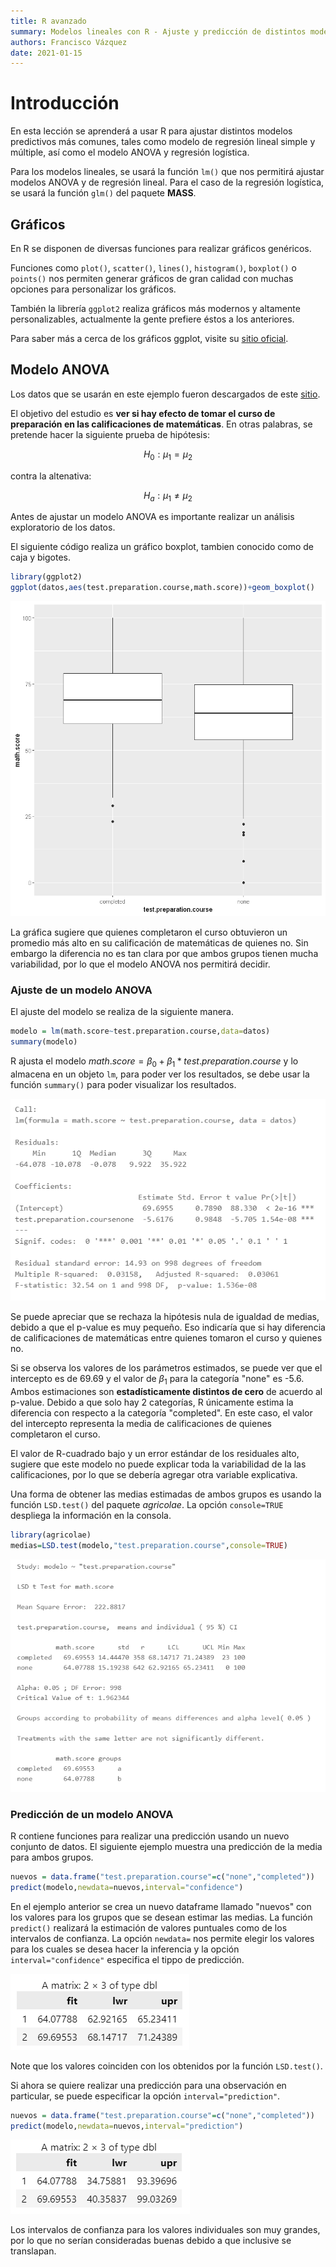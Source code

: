```yaml
---
title: R avanzado
summary: Modelos lineales con R - Ajuste y predicción de distintos modelos lineales (Regresión, ANOVA, entre otros).
authors: Francisco Vázquez
date: 2021-01-15
---
```


# Introducción

En esta lección se aprenderá a usar R para ajustar distintos modelos predictivos más comunes, tales como modelo de regresión lineal simple y múltiple, así como el modelo ANOVA y regresión logística.

Para los modelos lineales, se usará la función `lm()` que nos permitirá ajustar modelos ANOVA y de regresión lineal. Para el caso de la regresión logística, se usará la función `glm()` del paquete **MASS**.

## Gráficos

En R se disponen de diversas funciones para realizar gráficos genéricos.

Funciones como `plot()`, `scatter()`, `lines()`, `histogram()`, `boxplot()` o `points()` nos permiten generar gráficos de gran calidad con muchas opciones para personalizar los gráficos.

También la librería `ggplot2` realiza gráficos más modernos y altamente personalizables, actualmente la gente prefiere éstos a los anteriores.

Para saber más a cerca de los gráficos ggplot, visite su [sitio oficial](https://ggplot2.tidyverse.org/).

## Modelo ANOVA

Los datos que se usarán en este ejemplo fueron descargados de este [sitio](https://www.kaggle.com/spscientist/students-performance-in-exams).

El objetivo del estudio es **ver si hay efecto de tomar el curso de preparación en las calificaciones de matemáticas**. En otras palabras, se pretende hacer la siguiente prueba de hipótesis:

$$H_0:\mu_1 = \mu_2 $$

contra la altenativa:

$$H_a:\mu_1 \ne \mu_2$$

Antes de ajustar un modelo ANOVA es importante realizar un análisis exploratorio de los datos.

El siguiente código realiza un gráfico boxplot, tambien conocido como de caja y bigotes.

````r
library(ggplot2)
ggplot(datos,aes(test.preparation.course,math.score))+geom_boxplot()
````

![Boxplot](img/boxplot.png)

La gráfica sugiere que quienes completaron el curso obtuvieron un promedio más alto en su calificación de matemáticas de quienes no. Sin embargo la diferencia no es tan clara por que ambos grupos tienen mucha variabilidad, por lo que el modelo ANOVA nos permitirá decidir.

### Ajuste de un modelo ANOVA

El ajuste del modelo se realiza de la siguiente manera.

````r
modelo = lm(math.score~test.preparation.course,data=datos)
summary(modelo)
````

R ajusta el modelo $math.score = \beta_0 + \beta_1*test.preparation.course$ y lo almacena en un objeto `lm`, para poder ver los resultados, se debe usar la función `summary()` para poder visualizar los resultados.

![Resultados ANOVA](img/anova.png)

Se puede apreciar que se rechaza la hipótesis nula de igualdad de medias, debido a que el p-value es muy pequeño. Eso indicaría que si hay diferencia de calificaciones de matemáticas entre quienes tomaron el curso y quienes no.

Si se observa los valores de los parámetros estimados, se puede ver que el intercepto es de 69.69 y el valor de $\beta_1$ para la categoría "none" es -5.6. Ambos estimaciones son **estadísticamente distintos de cero** de acuerdo al p-value. Debido a que solo hay 2 categorías, R únicamente estima la diferencia con respecto a la categoría "completed". En este caso, el valor del intercepto representa la media de calificaciones de quienes completaron el curso.

El valor de R-cuadrado bajo y un error estándar de los residuales alto, sugiere que este modelo no puede explicar toda la variabilidad de la las calificaciones, por lo que se debería agregar otra variable explicativa.

Una forma de obtener las medias estimadas de ambos grupos es usando la función `LSD.test()` del paquete *agricolae*. La opción `console=TRUE` despliega la información en la consola.

````r
library(agricolae)
medias=LSD.test(modelo,"test.preparation.course",console=TRUE)
````

![Medias](img/medias.png)

### Predicción de un modelo ANOVA

R contiene funciones para realizar una predicción usando un nuevo conjunto de datos. El siguiente ejemplo muestra una predicción de la media para ambos grupos.

````r
nuevos = data.frame("test.preparation.course"=c("none","completed"))
predict(modelo,newdata=nuevos,interval="confidence")
````

En el ejemplo anterior se crea un nuevo dataframe llamado "nuevos" con los valores para los grupos que se desean estimar las medias. La función `predict()` realizará la estimación de valores puntuales como de los intervalos de confianza. La opción `newdata=` nos permite elegir los valores para los cuales se desea hacer la inferencia y la opción `interval="confidence"` especifica el tippo de predicción.

![prediccion](img/pred1.png)

Note que los valores coinciden con los obtenidos por la función `LSD.test()`.

Si ahora se quiere realizar una predicción para una observación en particular, se puede especificar la opción `interval="prediction"`.

````r
nuevos = data.frame("test.preparation.course"=c("none","completed"))
predict(modelo,newdata=nuevos,interval="prediction")
````

![prediccion](img/pred2.png)

Los intervalos de confianza para los valores individuales son muy grandes, por lo que no serían consideradas buenas debido a que inclusive se translapan.
